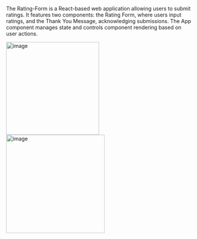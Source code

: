 The Rating-Form is a React-based web application allowing users to submit ratings. It features two components: the Rating Form, where users input ratings, and the Thank You Message, acknowledging submissions. The App component manages state and controls component rendering based on user actions.

<img width="251" alt="image" src="https://github.com/shazkhan2/Rating-form/assets/115549210/30e5dc4f-0a16-4f3b-8398-e55f792670aa">

<img width="266" alt="image" src="https://github.com/shazkhan2/Rating-form/assets/115549210/eda1655b-8535-40b9-94b4-552598fe9594">

